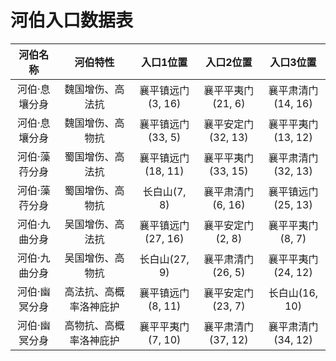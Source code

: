 # 河伯入口数据表

| 河伯名称 | 河伯特性 | 入口1位置 | 入口2位置 | 入口3位置 |
| :----: | :----: | :----: | :----: | :----: |
| 河伯·息壤分身 | 魏国增伤、高法抗 | 襄平镇远门(3, 16) | 襄平平夷门(21, 6) | 襄平肃清门(14, 16) |
| 河伯·息壤分身 | 魏国增伤、高物抗 | 襄平镇远门(33, 5) | 襄平安定门(32, 13) | 襄平平夷门(13, 12) |
| 河伯·藻荇分身 | 蜀国增伤、高法抗 | 襄平镇远门(18, 11) | 襄平平夷门(33, 15) | 襄平肃清门(32, 13) |
| 河伯·藻荇分身 | 蜀国增伤、高物抗 | 长白山(7, 8) | 襄平肃清门(6, 16) | 襄平镇远门(25, 13) |
| 河伯·九曲分身 | 吴国增伤、高法抗 | 襄平镇远门(27, 16) | 襄平安定门(2, 8) | 襄平平夷门(8, 7) |
| 河伯·九曲分身 | 吴国增伤、高物抗 | 长白山(27, 9) | 襄平肃清门(26, 5) | 襄平平夷门(24, 12) |
| 河伯·幽冥分身 | 高法抗、高概率洛神庇护 | 襄平镇远门(8, 11) | 襄平安定门(23, 7) | 长白山(16, 10) |
| 河伯·幽冥分身 | 高物抗、高概率洛神庇护 | 襄平平夷门(7, 10) | 襄平肃清门(37, 12) | 襄平肃清门(34, 12) |
